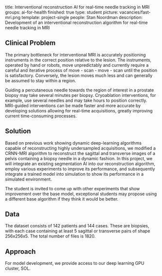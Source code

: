 title: Interventional reconstruction AI for real-time needle tracking in MRI
groups: ai-for-health
finished: true
type: student
picture: vacancies/fast-mri.png
template: project-single
people: Stan Noordman
description: Development of an interventional reconstruction algorithm for real-time needle tracking in MRI


## Clinical Problem
The primary bottleneck for interventional MRI is accurately positioning instruments in the correct position relative to the lesion. The instruments, operated by hand or robots, move unpredictably and currently require a careful and iterative process of move - scan - move - scan until the position is satisfactory. Conversely, the lesion moves much less and can generally be assumed to stay within a region.

Guiding a percutaneous needle towards the region of interest in a prostate biopsy may take several minutes per biopsy. Cryoablation interventions, for example, use several needles and may take hours to position correctly. MRI-guided interventions can be made faster and more accurate by developing solutions allowing for real-time acquisitions, greatly improving current time-consuming processes.


## Solution
Based on previous work showing dynamic deep-learning algorithms capable of reconstructing highly undersampled acquisitions, we modified a CRNN-MRI algorithm to reconstruct the sagittal and transverse images of a pelvis containing a biopsy needle in a dynamic fashion. In this project, we will integrate an existing segmentation AI into our reconstruction algorithm, employ various experiments to improve its performance, and subsequently integrate a trained model into simulation to show its performance in a simulated environment.

The student is invited to come up with other experiments that show improvement over the base model, exceptional students may propose using a different base algorithm if they think it would be better.


## Data
The dataset consists of 142 patients and 144 cases. These are biopsies, with each case containing at least 5 sagittal or transverse pairs of shape 256x256x5. The total number of files is 1820.

## Approach
For model development, we provide access to our deep learning GPU cluster, SOL.
